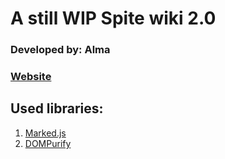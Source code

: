 # A still WIP Spite wiki 2.0
### Developed by: Alma
### [Website](https://spelar1231.github.io/SpiteWiki)
## Used libraries:
1. [Marked.js](https://github.com/markedjs/marked)
2. [DOMPurify](https://github.com/cure53/DOMPurify)
